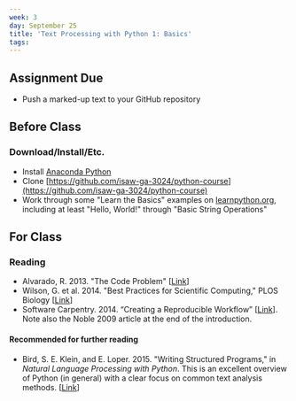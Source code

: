 ```yaml
---
week: 3
day: September 25
title: 'Text Processing with Python 1: Basics'
tags: 
---
```


## Assignment Due
- Push a marked-up text to your GitHub repository

## Before Class

### Download/Install/Etc.
- Install [Anaconda Python](https://www.continuum.io/downloads)
- Clone [https://github.com/isaw-ga-3024/python-course](https://github.com/isaw-ga-3024/python-course)
- Work through some "Learn the Basics" examples on [learnpython.org](https://www.learnpython.org/en/), including at least "Hello, World!" through "Basic String Operations"

## For Class

### Reading
- Alvarado, R. 2013. "The Code Problem" [[Link](http://transducer.ontoligent.com/?p=1098)]
- Wilson, G. et al. 2014. "Best Practices for Scientific Computing," PLOS Biology [[Link](http://journals.plos.org/plosbiology/article?id=10.1371/journal.pbio.1001745)]
- Software Carpentry. 2014. “Creating a Reproducible Workflow” [[Link](https://swcarpentry.github.io/2014-01-31-ucsb/lessons/jk-python/reproducible_workflow.html)]. Note also the Noble 2009 article at the end of the introduction.

#### Recommended for further reading
- Bird, S. E. Klein, and E. Loper. 2015. "Writing Structured Programs," in *Natural Language Processing with Python*. This is an excellent overview of Python (in general) with a clear focus on common text analysis methods. [[Link](http://www.nltk.org/book/ch04.html)]
